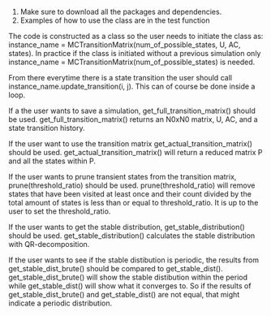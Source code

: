 1. Make sure to download all the packages and dependencies.
2. Examples of how to use the class are in the test function

The code is constructed as a class so the user needs to initiate the class as:
instance_name = MCTransitionMatrix(num_of_possible_states, U, AC, states).
In practice if the class is initiated without a previous simulation only instance_name = MCTransitionMatrix(num_of_possible_states) is needed.

From there everytime there is a state transition the user should call instance_name.update_transition(i, j). This can of course be done inside a loop.

If a the user wants to save a simulation, get_full_transition_matrix() should be used. get_full_transition_matrix() returns an N0xN0 matrix, U, AC, and a state transition history.

If the user want to use the transition matrix 
get_actual_transition_matrix() should be used. get_actual_transition_matrix() will return a reduced matrix P and all the states within P.

If the user wants to prune transient states from the transition matrix, prune(threshold_ratio) should be used. prune(threshold_ratio) will remove states that have been visited at least once and their count divided by the total amount of states is less than or equal to threshold_ratio. It is up to the user to set the threshold_ratio.

If the user wants to get the stable distribution, 
get_stable_distribution() should be used. get_stable_distribution() calculates the stable distribution with QR-decomposition.

If the user wants to see if the stable distibution is periodic, the results from get_stable_dist_brute() should be compared to 
get_stable_dist(). get_stable_dist_brute() will show the stable distibution within the period while get_stable_dist() will show what it converges to. So if the results of get_stable_dist_brute() and get_stable_dist() are not equal, that might indicate a periodic distribution.



